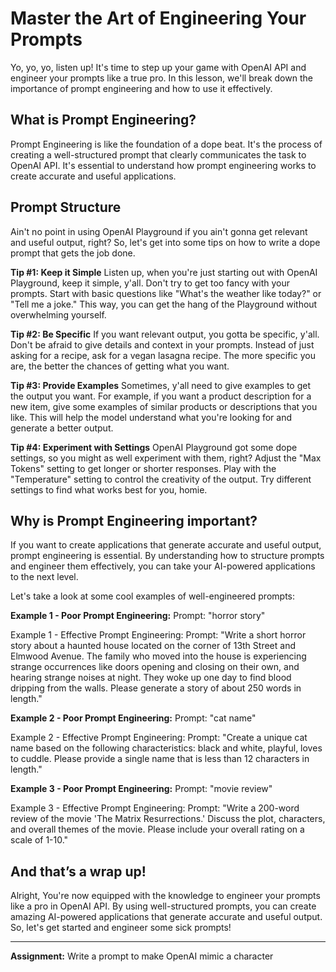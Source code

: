 # Master the Art of Engineering Your Prompts

Yo, yo, yo, listen up! It's time to step up your game with OpenAI API and engineer your prompts like a true pro. In this lesson, we'll break down the importance of prompt engineering and how to use it effectively.

## What is Prompt Engineering?

Prompt Engineering is like the foundation of a dope beat. It's the process of creating a well-structured prompt that clearly communicates the task to OpenAI API. It's essential to understand how prompt engineering works to create accurate and useful applications.

## Prompt Structure

Ain't no point in using OpenAI Playground if you ain't gonna get relevant and useful output, right? So, let's get into some tips on how to write a dope prompt that gets the job done.

**Tip #1: Keep it Simple**
Listen up, when you're just starting out with OpenAI Playground, keep it simple, y'all. Don't try to get too fancy with your prompts. Start with basic questions like "What's the weather like today?" or "Tell me a joke." This way, you can get the hang of the Playground without overwhelming yourself.

**Tip #2: Be Specific**
If you want relevant output, you gotta be specific, y'all. Don't be afraid to give details and context in your prompts. Instead of just asking for a recipe, ask for a vegan lasagna recipe. The more specific you are, the better the chances of getting what you want.

**Tip #3: Provide Examples**
Sometimes, y'all need to give examples to get the output you want. For example, if you want a product description for a new item, give some examples of similar products or descriptions that you like. This will help the model understand what you're looking for and generate a better output.

**Tip #4: Experiment with Settings**
OpenAI Playground got some dope settings, so you might as well experiment with them, right? Adjust the "Max Tokens" setting to get longer or shorter responses. Play with the "Temperature" setting to control the creativity of the output. Try different settings to find what works best for you, homie.

## Why is Prompt Engineering important?

If you want to create applications that generate accurate and useful output, prompt engineering is essential. By understanding how to structure prompts and engineer them effectively, you can take your AI-powered applications to the next level.

Let's take a look at some cool examples of well-engineered prompts:

**Example 1 - Poor Prompt Engineering:**
Prompt: "horror story"

Example 1 - Effective Prompt Engineering:
Prompt: "Write a short horror story about a haunted house located on the corner of 13th Street and Elmwood Avenue. The family who moved into the house is experiencing strange occurrences like doors opening and closing on their own, and hearing strange noises at night. They woke up one day to find blood dripping from the walls. Please generate a story of about 250 words in length."

**Example 2 - Poor Prompt Engineering:**
Prompt: "cat name"

Example 2 - Effective Prompt Engineering:
Prompt: "Create a unique cat name based on the following characteristics: black and white, playful, loves to cuddle. Please provide a single name that is less than 12 characters in length."

**Example 3 - Poor Prompt Engineering:**
Prompt: "movie review"

Example 3 - Effective Prompt Engineering:
Prompt: "Write a 200-word review of the movie 'The Matrix Resurrections.' Discuss the plot, characters, and overall themes of the movie. Please include your overall rating on a scale of 1-10."

## And that’s a wrap up!

Alright, You're now equipped with the knowledge to engineer your prompts like a pro in OpenAI API. By using well-structured prompts, you can create amazing AI-powered applications that generate accurate and useful output. So, let's get started and engineer some sick prompts!

---

**Assignment:** Write a prompt to make OpenAI mimic a character